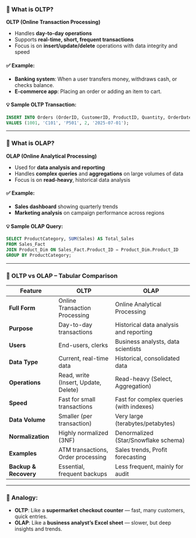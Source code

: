 ### 🔷 What is OLTP?

**OLTP (Online Transaction Processing)**

* Handles **day-to-day operations**
* Supports **real-time, short, frequent transactions**
* Focus is on **insert/update/delete** operations with data integrity and speed

#### ✅ Example:

* **Banking system**: When a user transfers money, withdraws cash, or checks balance.
* **E-commerce app**: Placing an order or adding an item to cart.

#### 💡 Sample OLTP Transaction:

```sql
INSERT INTO Orders (OrderID, CustomerID, ProductID, Quantity, OrderDate)
VALUES (1001, 'C101', 'P501', 2, '2025-07-01');
```

---

### 🔷 What is OLAP?

**OLAP (Online Analytical Processing)**

* Used for **data analysis and reporting**
* Handles **complex queries** and **aggregations** on large volumes of data
* Focus is on **read-heavy**, historical data analysis

#### ✅ Example:

* **Sales dashboard** showing quarterly trends
* **Marketing analysis** on campaign performance across regions

#### 💡 Sample OLAP Query:

```sql
SELECT ProductCategory, SUM(Sales) AS Total_Sales
FROM Sales_Fact
JOIN Product_Dim ON Sales_Fact.Product_ID = Product_Dim.Product_ID
GROUP BY ProductCategory;
```

---

### 🔁 OLTP vs OLAP – Tabular Comparison

| Feature               | OLTP                                 | OLAP                                    |
| --------------------- | ------------------------------------ | --------------------------------------- |
| **Full Form**         | Online Transaction Processing        | Online Analytical Processing            |
| **Purpose**           | Day-to-day transactions              | Historical data analysis and reporting  |
| **Users**             | End-users, clerks                    | Business analysts, data scientists      |
| **Data Type**         | Current, real-time data              | Historical, consolidated data           |
| **Operations**        | Read, write (Insert, Update, Delete) | Read-heavy (Select, Aggregation)        |
| **Speed**             | Fast for small transactions          | Fast for complex queries (with indexes) |
| **Data Volume**       | Smaller (per transaction)            | Very large (terabytes/petabytes)        |
| **Normalization**     | Highly normalized (3NF)              | Denormalized (Star/Snowflake schema)    |
| **Examples**          | ATM transactions, Order processing   | Sales trends, Profit forecasting        |
| **Backup & Recovery** | Essential, frequent backups          | Less frequent, mainly for audit         |

---

### 🧠 Analogy:

* **OLTP**: Like a **supermarket checkout counter** — fast, many customers, quick entries.
* **OLAP**: Like a **business analyst’s Excel sheet** — slower, but deep insights and trends.
